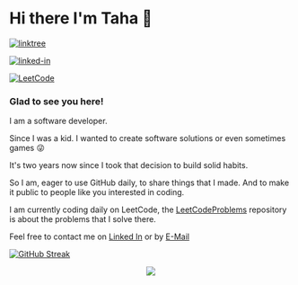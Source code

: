 # Hi there I'm Taha :ghost:

[![linktree](https://img.shields.io/badge/linktree-39E09B?style=flat-square&logo=linktree&logoColor=white)](https://linktr.ee/thanat05)

[![linked-in](https://img.shields.io/badge/Linked_In-0077B5?style=flat-square&logo=LinkedIn&logoColor=white)](https://www.linkedin.com/in/twakrim/)
<!--[![leetcode](https://img.shields.io/badge/leetcode-FFA116?style=flat-square&logo=leetcode&logoColor=white)](https://leetcode.com/Thanat05/)-->
[![LeetCode](https://img.shields.io/badge/dynamic/json?style=flat-square&labelColor=FFA116&color=black&label=Leetcode-Solved-Problem&query=solved&url=https%3A%2F%2Fleetcode-badge.vercel.app%2Fapi%2Fusers%2FThanat05&logo=leetcode&logoColor=white)](https://leetcode.com/Thanat05/)
<!--[![github](https://img.shields.io/badge/GitHub-000000?style=flat-square&logo=GitHub&logoColor=white)](https://github.com/Th4n4705)-->

### Glad to see you here! 

I am a software developer.

Since I was a kid. I wanted to create software solutions or even sometimes games 😜

It's two years now since I took that decision to build solid habits. 

So I am, eager to use GitHub daily, to share things that I made. And to make it public to people like you interested in coding.

I am currently coding daily on LeetCode, the [LeetCodeProblems](https://github.com/Th4n4705/LeetCodeProblems) repository is about the problems that I solve there.

Feel free to contact me on [Linked In](https://www.linkedin.com/in/twakrim/) or by [E-Mail](mailto:taha.wakrim.pro@gmail.com) 

[![GitHub Streak](http://github-readme-streak-stats.herokuapp.com?user=Th4n4705&theme=github-dark-blue)](https://git.io/streak-stats)
<!--
![Th4n4705's GitHub stats](https://github-readme-stats.vercel.app/api?username=Th4n4705&count_private=true&include_all_commits=true&theme=github_dark)

[![Top Langs](https://github-readme-stats.vercel.app/api/top-langs/?username=Th4n4705&theme=github_dark)](https://github.com/Th4n4705/github-readme-stats)
-->

<p align="center">
 <img src="https://komarev.com/ghpvc/?username=your-github-Th4n4705&color=blue&style=for-the-badge"/>
</p>

<!--
**Th4n4705/Th4n4705** is a ✨ _special_ ✨ repository because its `README.md` (this file) appears on your GitHub profile.

Here are some ideas to get you started:

- 🔭 I’m currently working on ...
- 🌱 I’m currently learning ...
- 👯 I’m looking to collaborate on ...
- 🤔 I’m looking for help with ...
- 💬 Ask me about ...
- 📫 How to reach me: ...
- 😄 Pronouns: ...
- ⚡ Fun fact: ...


## 📈 Stats

<div align="center">
    <img src="https://github-profile-trophy.vercel.app/?username=Th4n4705&row=1&column=6&margin-h=8&theme=darkhub&count_private=true&margin-w=15&no-frame=true" alt="profile trophies" />
</div>

All inbuilt themes:-
dark, radical, merko, gruvbox, tokyonight, onedark, cobalt, synthwave, highcontrast, dracula

http://github-readme-streak-stats.herokuapp.com/demo/


[![Th4n4705's github activity graph](https://activity-graph.herokuapp.com/graph?username=Th4n4705&theme=rogue)](https://github.com/ashutosh00710/github-readme-activity-graph)

[![](https://github-profile-summary-cards.vercel.app/api/cards/productive-time?username=Th4n4705&theme=github_dark)

[![](https://github-profile-summary-cards.vercel.app/api/cards/profile-details?username=Th4n4705&theme=github_dark)


![visitors](https://visitor-badge.glitch.me/badge?page_id=Th4n4705)
-->
